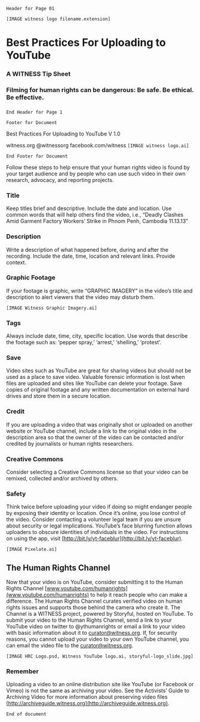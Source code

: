 ```Header for Page 01```

```[IMAGE witness logo filename.extension]```

# Best Practices For Uploading to YouTube
### A WITNESS Tip Sheet
### Filming for human rights can be dangerous: Be safe. Be ethical. Be effective.
### 
```End Header for Page 1```

``` Footer for Document ```

Best Practices For Uploading to YouTube V 1.0

witness.org @witnessorg facebook.com/witness 
```[IMAGE witness logo.ai]```

``` End Footer for Document ```

Follow these steps to help ensure that your human rights video is found
by your target audience and by people who can use such video in their
own research, advocacy, and reporting projects.

### Title
Keep titles brief and descriptive. Include the date and location. Use
common words that will help others find the video, i.e., “Deadly Clashes
Amid Garment Factory Workers’ Strike in Phnom Penh, Cambodia 11.13.13”

### Description
Write a description of what happened before, during and after the
recording. Include the date, time, location and relevant links. Provide
context.

### Graphic Footage
If your footage is graphic, write “GRAPHIC IMAGERY” in the video’s title
and description to alert viewers that the video may disturb them.

```[IMAGE Witness Graphic Imagery.ai]```

### Tags
Always include date, time, city, specific location. Use words that
describe the footage such as: ‘pepper spray,’ ‘arrest,’ ‘shelling,’
‘protest’.

### Save
Video sites such as YouTube are great for sharing videos but should not
be used as a place to save video. Valuable forensic information is lost
when files are uploaded and sites like YouTube can delete your footage.
Save copies of original footage and any written documentation on
external hard drives and store them in a secure location.

### Credit
If you are uploading a video that was originally shot or uploaded on
another website or YouTube channel, include a link to the original video
in the description area so that the owner of the video can be contacted
and/or credited by journalists or human rights researchers.

### Creative Commons
Consider selecting a Creative Commons license so that your video can be
remixed, collected and/or archived by others.

### Safety
Think twice before uploading your video if doing so might endanger
people by exposing their identity or location. Once it’s online, you
lose control of the video. Consider contacting a volunteer legal team if
you are unsure about security or legal implications. YouTube’s face
blurring function allows uploaders to obscure identities of individuals
in the video. For instructions on using the app, visit
[http://bit.ly/yt-faceblur](http://bit.ly/yt-faceblur).

```[IMAGE Pixelate.ai]```

## The Human Rights Channel
Now that your video is on YouTube, consider submitting it to the Human
Rights Channel
[www.youtube.com/humanrights](www.youtube.com/humanrights) to help it
reach people who can make a difference. The Human Rights Channel curates
verified video on human rights issues and supports those behind the
camera who create it. The Channel is a WITNESS project, powered by
Storyful, hosted on YouTube. To submit your video to the Human Rights
Channel, send a link to your YouTube video on twitter to @ythumanrights
or email a link to your video with basic information about it to
curator@witness.org. If, for security reasons, you cannot upload your
video to your own YouTube channel, you can email the video file to the
curator@witness.org.

```[IMAGE HRC Logo.psd, Witness YouTube logo.ai, storyful-logo_slide.jpg]```

### Remember
Uploading a video to an online distribution site like YouTube (or
Facebook or Vimeo) is not the same as archiving your video. See the
Activists’ Guide to Archiving Video for more information about
preserving video files
[http://archiveguide.witness.org](http://archiveguide.witness.org).

```End of document``` 